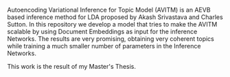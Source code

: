 Autoencoding Variational Inference for Topic Model (AVITM) is an AEVB based inference method for LDA proposed by Akash Srivastava and Charles Sutton. In this repository we develop a model that tries to make the AVITM scalable by using Document Embeddings as input for the inference Networks. The results are very promising, obtaining very coherent topics while training a much smaller number of parameters in the Inference Networks.

This work is the result of my Master's Thesis.

